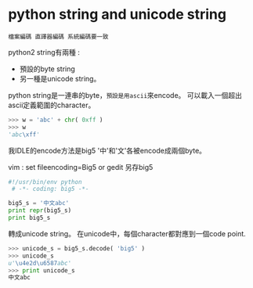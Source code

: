 # python string and unicode string


`檔案編碼 直譯器編碼 系統編碼要一致`

python2 string有兩種 :

- 預設的byte string 
- 另一種是unicode string。

python string是一連串的byte，`預設是用ascii`來encode。
可以載入一個超出ascii定義範圍的character。


```py
>>> w = 'abc' + chr( 0xff )
>>> w
'abc\xff'
```

我IDLE的encode方法是big5
'中'和'文'各被encode成兩個byte。


vim : set fileencoding=Big5 or gedit 另存big5

```py
#!/usr/bin/env python     
 # -*- coding: big5 -*-

big5_s = '中文abc'
print repr(big5_s)
print big5_s
```

轉成unicode string。
在unicode中，每個character都對應到一個code point.

```py
>>> unicode_s = big5_s.decode( 'big5' )
>>> unicode_s
u'\u4e2d\u6587abc'
>>> print unicode_s
中文abc
```
